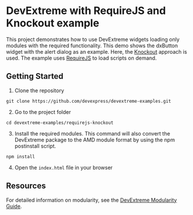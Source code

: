 # DevExtreme with RequireJS and Knockout example

This project demonstrates how to use DevExtreme widgets loading only modules with the required functionality. This demo shows the dxButton widget with the alert dialog as an example. Here, the [Knockout](http://knockoutjs.com/) approach is used. The example uses [RequireJS](http://requirejs.org/) to load scripts on demand.

## Getting Started

1. Clone the repository
 ``` text
 git clone https://github.com/devexpress/devextreme-examples.git
 ```

2. Go to the project folder
 ``` text
 cd devextreme-examples/requirejs-knockout
 ```

3. Install the required modules. This command will also convert the DevExtreme package to the AMD module format by using the npm postinstall script.
 ``` text
 npm install
 ```

4. Open the `index.html` file in your browser

## Resources

For detailed information on modularity, see the [DevExtreme Modularity Guide](http://js.devexpress.com/Documentation/Guide/Common/Modularity?approach=Knockout).
